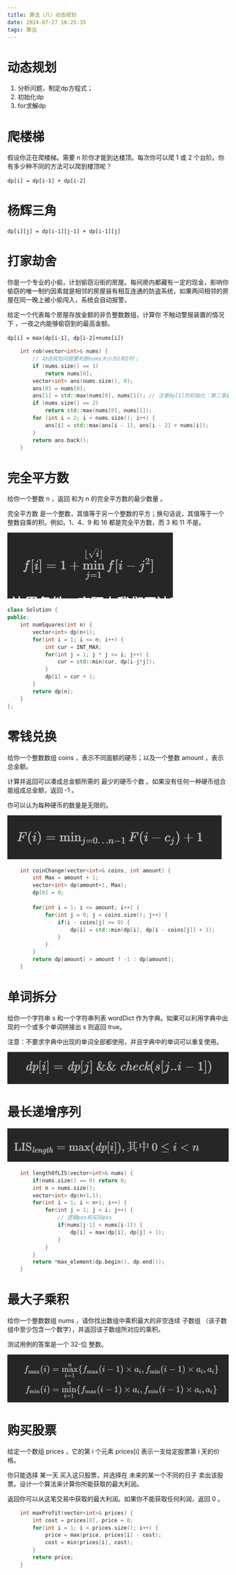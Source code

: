 ```yaml
---
title: 算法（八）动态规划
date: 2024-07-27 16:25:35
tags: 算法
---
```


# 动态规划
1. 分析问题，制定dp方程式；
2. 初始化dp
3. for求解dp

# 爬楼梯
假设你正在爬楼梯。需要 n 阶你才能到达楼顶。每次你可以爬 1 或 2 个台阶。你有多少种不同的方法可以爬到楼顶呢？

`dp[i] = dp[i-1] + dp[i-2]`

# 杨辉三角

`dp[i][j] = dp[i-1][j-1] + dp[i-1][j]`

# 打家劫舍
你是一个专业的小偷，计划偷窃沿街的房屋。每间房内都藏有一定的现金，影响你偷窃的唯一制约因素就是相邻的房屋装有相互连通的防盗系统，如果两间相邻的房屋在同一晚上被小偷闯入，系统会自动报警。

给定一个代表每个房屋存放金额的非负整数数组，计算你 不触动警报装置的情况下 ，一夜之内能够偷窃到的最高金额。

`dp[i] = max(dp[i-1], dp[i-2]+nums[i])`

```cpp
    int rob(vector<int>& nums) {
        // 动态规划问题要判断nums大小为1和2时；
        if (nums.size() == 1)
            return nums[0];
        vector<int> ans(nums.size(), 0);
        ans[0] = nums[0];
        ans[1] = std::max(nums[0], nums[1]); // 注意dp[1]的初始化：第二家最大金额只能是两家中的一家。
        if (nums.size() == 2)
            return std::max(nums[0], nums[1]);
        for (int i = 2; i < nums.size(); i++) {
            ans[i] = std::max(ans[i - 1], ans[i - 2] + nums[i]);
        }
        return ans.back();
    }
```

# 完全平方数
给你一个整数 n ，返回 和为 n 的完全平方数的最少数量 。

完全平方数 是一个整数，其值等于另一个整数的平方；换句话说，其值等于一个整数自乘的积。例如，1、4、9 和 16 都是完全平方数，而 3 和 11 不是。

![alt text](assets/img/2024-10-27-算法刷题心得(八)--动态规划/image.png)

```cpp
class Solution {
public:
    int numSquares(int n) {
        vector<int> dp(n+1);
        for(int i = 1; i <= n; i++) {
            int cur = INT_MAX;
            for(int j = 1; j * j <= i; j++) {
                cur = std::min(cur, dp[i-j*j]);
            }
            dp[i] = cur + 1;
        }
        return dp[n];
    }
};
```

# 零钱兑换
给你一个整数数组 coins ，表示不同面额的硬币；以及一个整数 amount ，表示总金额。

计算并返回可以凑成总金额所需的 最少的硬币个数 。如果没有任何一种硬币组合能组成总金额，返回 -1 。

你可以认为每种硬币的数量是无限的。

![alt text](assets/img/2024-10-27-算法刷题心得(八)--动态规划/image-1.png)

```cpp
    int coinChange(vector<int>& coins, int amount) {
        int Max = amount + 1;
        vector<int> dp(amount+1, Max);
        dp[0] = 0;

        for(int i = 1; i <= amount; i++) {
            for(int j = 0; j < coins.size(); j++) {
                if(i - coins[j] >= 0) {
                    dp[i] = std::min(dp[i], dp[i - coins[j]] + 1);
                }
            }
        }
        return dp[amount] > amount ? -1 : dp[amount];
    }
```

# 单词拆分
给你一个字符串 s 和一个字符串列表 wordDict 作为字典。如果可以利用字典中出现的一个或多个单词拼接出 s 则返回 true。

注意：不要求字典中出现的单词全部都使用，并且字典中的单词可以重复使用。

![alt text](assets/img/2024-10-27-算法刷题心得(八)--动态规划/image-2.png)

# 最长递增序列
![alt text](assets/img/2024-10-27-算法刷题心得(八)--动态规划/image-3.png)

```cpp
    int lengthOfLIS(vector<int>& nums) {
        if(nums.size() == 0) return 0;
        int n = nums.size();
        vector<int> dp(n+1,1);
        for(int i = 1; i < n+1; i++) {
            for(int j = 1; j < i; j++) {
                // 逻辑pos和实际pos
                if(nums[j-1] < nums[i-1]) {
                    dp[i] = max(dp[i], dp[j] + 1);
                }
            }
        }
        return *max_element(dp.begin(), dp.end());
    }
```

# 最大子乘积
给你一个整数数组 nums ，请你找出数组中乘积最大的非空连续 
子数组
（该子数组中至少包含一个数字），并返回该子数组所对应的乘积。

测试用例的答案是一个 32-位 整数。

![alt text](assets/img/2024-10-27-算法刷题心得(八)--动态规划/image-5.png)

# 购买股票

给定一个数组 prices ，它的第 i 个元素 prices[i] 表示一支给定股票第 i 天的价格。

你只能选择 某一天 买入这只股票，并选择在 未来的某一个不同的日子 卖出该股票。设计一个算法来计算你所能获取的最大利润。

返回你可以从这笔交易中获取的最大利润。如果你不能获取任何利润，返回 0 。

```cpp
    int maxProfit(vector<int>& prices) {
        int cost = prices[0], price = 0;
        for(int i = 1; i < prices.size(); i++) {
            price = max(price, prices[i] - cost);
            cost = min(prices[i], cost);
        }
        return price;
    }
```

